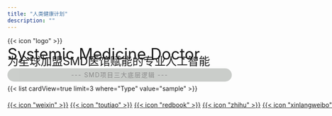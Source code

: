```yaml
---
title: "人类健康计划"
description: ""
---
```




<div class="custom-icon-smlogo">{{< icon "logo" >}}</div>


<div class="w-full overflow-x-auto">
  <div style="font-size: clamp(24px, 4vw, 35px);" class="inline-block min-w-full text-center font-bold whitespace-nowrap">
    Systemic Medicine Doctor
  </div>
  <div style="font-size: clamp(17px, 4vw, 25px); margin-top: -20px;line-height: 1.3;" class="inline-block min-w-full text-center whitespace-nowrap">
    为全球加盟SMD医馆赋能的专业人工智能
  </div>
</div>



<div style="width: 100%; text-align: center; background-color: rgba(4, 18, 1, 0.4); padding: 1px; margin-bottom: 7px; border-radius: 20px; letter-spacing: 1.5px; color:inherit; line-height: 2; opacity: 0.5;" class="index-headline-sm">--- SMD项目三大底层逻辑 ---</div>

<div style="width: 100%; text-align: left;">{{< list cardView=true limit=3 where="Type" value="sample" >}}</div>

<div style="margin-top:20px; white-space: nowrap;">
<a href="contact/" class="custom-icon-sm">{{< icon "weixin" >}}</a>
<a href="https://www.toutiao.com/c/user/token/MS4wLjABAAAAg0e3TfgJwAzj2dS6wu8Mg3dWTIzAjTGU26mQGm4AKjQ/" target="_blank" class="custom-icon-sm">{{< 
icon "toutiao" >}}</a>
<a href="https://www.xiaohongshu.com/user/profile/5d423fc90000000016034bc6?xsec_token=YBvkMf6BM6shT8zJAPAaDS4TdQNUmu4WskjU5MrT_0mss%3D&xsec_source=app_share&
xhsshare=WeixinSession&appuid=5d423fc90000000016034bc6&apptime=1741686168&share_id=5759c5c385644ebf8cf03fea99c2e53e&share_channel=wechat/" target="_blank" 
class="custom-icon-sm">{{< icon "redbook" >}}</a>
<a href="https://zhihu.com/people/nscm/" target="_blank" class="custom-icon-sm">{{< icon "zhihu" >}}</a>
<a href="https://weibo.com/jincijiayuan/" target="_blank" class="custom-icon-sm">{{< icon "xinlangweibo" >}}</a>
<a href="mailto:ohulab.org@gmail.com" target="_blank" class="custom-icon-sm">{{< icon "email" >}}</a>
</div>



<!-- 简体中文版首页右下角图片广告 -->
<!-- 浮动图片样式 -->
<style>
.floating-image {
    position: fixed;
    right: 20px;
    bottom: 20px;
    width: 180px;
    height: 180px;
    cursor: pointer;
    z-index: 9999;
    transition: all 0.3s ease;
}

.floating-image img {
    width: 100%;
    height: 100%;
    object-fit: cover; /* 保持图片比例 */
    transition: transform 0.3s ease;
    border-radius: 15px;
}

.floating-image:hover {
    transform: scale(1.1);
}

/* 移动端适配 */
@media (max-width: 768px) {
    .floating-image {
        width: 130px;
        height: 130px;
        right: 20px;
        bottom: 20px;
    }
}
</style>

<!-- 浮动图片脚本 -->
<script>
document.addEventListener('DOMContentLoaded', function() {
    // 创建容器链接
    const floatLink = document.createElement('a');
    floatLink.className = 'floating-image';
    floatLink.href = 'dawutong'; // 替换你的目标链接
    floatLink.target = '_self';
    floatLink.title = '引爆大梧桐生态融合区招商引资';
    floatLink.setAttribute('aria-label', '联系我们');

    // 创建图片元素
    const floatImg = document.createElement('img');
    floatImg.src = '/ad.jpg'; // 替换为你的图片URL
    floatImg.alt = '引爆大梧桐生态融合区招商引资';

    // 添加点击动画
    floatLink.addEventListener('click', function(e) {
        this.style.transform = 'scale(0.9)';
        setTimeout(() => {
            this.style.transform = 'scale(1)';
        }, 200);
    });

    // 组合元素
    floatLink.appendChild(floatImg);
    document.body.appendChild(floatLink);
});
</script>
